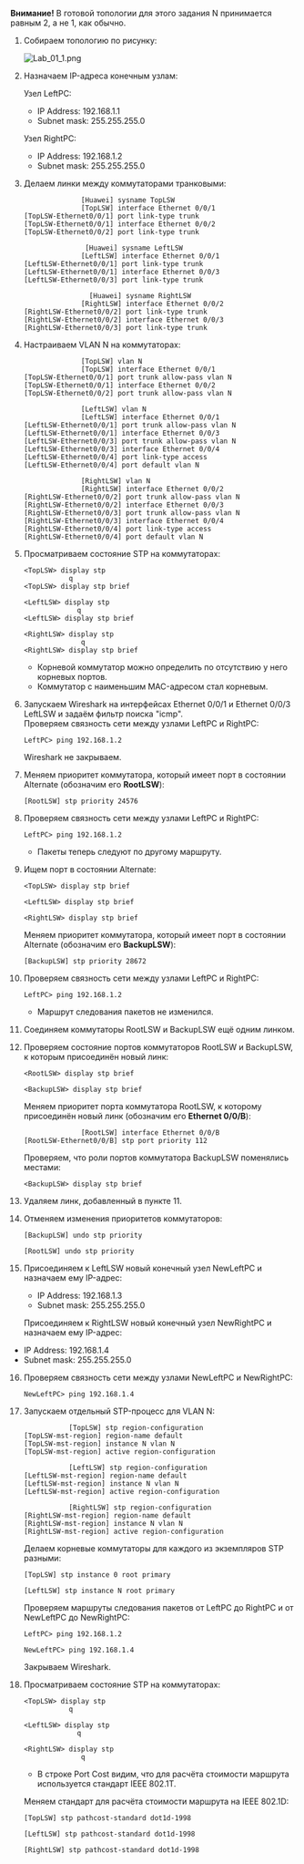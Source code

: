 **Внимание!** В готовой топологии для этого задания N принимается равным 2, а не 1, как обычно.

1. Собираем топологию по рисунку:

   ![Lab_01_1.png](Lab_01_1.png)

2. Назначаем IP-адреса конечным узлам:

   Узел LeftPC:

   - IP Address: 192.168.1.1
   - Subnet mask: 255.255.255.0

   Узел RightPC:

   - IP Address: 192.168.1.2
   - Subnet mask: 255.255.255.0

3. Делаем линки между коммутаторами транковыми:

   ```
                 [Huawei] sysname TopLSW
                 [TopLSW] interface Ethernet 0/0/1
   [TopLSW-Ethernet0/0/1] port link-type trunk
   [TopLSW-Ethernet0/0/1] interface Ethernet 0/0/2
   [TopLSW-Ethernet0/0/2] port link-type trunk
   ```

   ```
                  [Huawei] sysname LeftLSW
                 [LeftLSW] interface Ethernet 0/0/1
   [LeftLSW-Ethernet0/0/1] port link-type trunk
   [LeftLSW-Ethernet0/0/1] interface Ethernet 0/0/3
   [LeftLSW-Ethernet0/0/3] port link-type trunk
   ```

   ```
                   [Huawei] sysname RightLSW
                 [RightLSW] interface Ethernet 0/0/2
   [RightLSW-Ethernet0/0/2] port link-type trunk
   [RightLSW-Ethernet0/0/2] interface Ethernet 0/0/3
   [RightLSW-Ethernet0/0/3] port link-type trunk
   ```

4. Настраиваем VLAN N на коммутаторах:

   ```
                 [TopLSW] vlan N
                 [TopLSW] interface Ethernet 0/0/1
   [TopLSW-Ethernet0/0/1] port trunk allow-pass vlan N
   [TopLSW-Ethernet0/0/1] interface Ethernet 0/0/2
   [TopLSW-Ethernet0/0/2] port trunk allow-pass vlan N
   ```

   ```
                 [LeftLSW] vlan N
                 [LeftLSW] interface Ethernet 0/0/1
   [LeftLSW-Ethernet0/0/1] port trunk allow-pass vlan N
   [LeftLSW-Ethernet0/0/1] interface Ethernet 0/0/3
   [LeftLSW-Ethernet0/0/3] port trunk allow-pass vlan N
   [LeftLSW-Ethernet0/0/3] interface Ethernet 0/0/4
   [LeftLSW-Ethernet0/0/4] port link-type access
   [LeftLSW-Ethernet0/0/4] port default vlan N
   ```

   ```
                 [RightLSW] vlan N
                 [RightLSW] interface Ethernet 0/0/2
   [RightLSW-Ethernet0/0/2] port trunk allow-pass vlan N
   [RightLSW-Ethernet0/0/2] interface Ethernet 0/0/3
   [RightLSW-Ethernet0/0/3] port trunk allow-pass vlan N
   [RightLSW-Ethernet0/0/3] interface Ethernet 0/0/4
   [RightLSW-Ethernet0/0/4] port link-type access
   [RightLSW-Ethernet0/0/4] port default vlan N
   ```

5. Просматриваем состояние STP на коммутаторах:

   ```
   <TopLSW> display stp
              q
   <TopLSW> display stp brief
   ```

   ```
   <LeftLSW> display stp
                q
   <LeftLSW> display stp brief
   ```

   ```
   <RightLSW> display stp
                 q
   <RightLSW> display stp brief
   ```

   - Корневой коммутатор можно определить по отсутствию у него корневых портов.
   - Коммутатор с наименьшим MAC-адресом стал корневым.

6. Запускаем Wireshark на интерфейсах Ethernet 0/0/1 и Ethernet 0/0/3 LeftLSW и задаём фильтр поиска "icmp".  
   Проверяем связность сети между узлами LeftPC и RightPC:

   ```
   LeftPC> ping 192.168.1.2
   ```

   Wireshark не закрываем.

7. Меняем приоритет коммутатора, который имеет порт в состоянии Alternate (обозначим его **RootLSW**):

   ```
   [RootLSW] stp priority 24576
   ```

8. Проверяем связность сети между узлами LeftPC и RightPC:

   ```
   LeftPC> ping 192.168.1.2
   ```

   - Пакеты теперь следуют по другому маршруту.

9. Ищем порт в состоянии Alternate:

   ```
   <TopLSW> display stp brief
   ```

   ```
   <LeftLSW> display stp brief
   ```

   ```
   <RightLSW> display stp brief
   ```

   Меняем приоритет коммутатора, который имеет порт в состоянии Alternate (обозначим его **BackupLSW**):

   ```
   [BackupLSW] stp priority 28672
   ```

10. Проверяем связность сети между узлами LeftPC и RightPC:

    ```
    LeftPC> ping 192.168.1.2
    ```

    - Маршрут следования пакетов не изменился.

11. Соединяем коммутаторы RootLSW и BackupLSW ещё одним линком.

12. Проверяем состояние портов коммутаторов RootLSW и BackupLSW, к которым присоединён новый линк:

    ```
    <RootLSW> display stp brief
    ```

    ```
    <BackupLSW> display stp brief
    ```

    Меняем приоритет порта коммутатора RootLSW, к которому присоединён новый линк (обозначим его **Ethernet 0/0/B**):

    ```
                  [RootLSW] interface Ethernet 0/0/B
    [RootLSW-Ethernet0/0/B] stp port priority 112
    ```

    Проверяем, что роли портов коммутатора BackupLSW поменялись местами:

    ```
    <BackupLSW> display stp brief
    ```

13. Удаляем линк, добавленный в пункте 11.

14. Отменяем изменения приоритетов коммутаторов:

    ```
    [BackupLSW] undo stp priority
    ```

    ```
    [RootLSW] undo stp priority
    ```

15. Присоединяем к LeftLSW новый конечный узел NewLeftPC и назначаем ему IP-адрес:

    - IP Address: 192.168.1.3
    - Subnet mask: 255.255.255.0

    Присоединяем к RightLSW новый конечный узел NewRightPC и назначаем ему IP-адрес:

   - IP Address: 192.168.1.4
   - Subnet mask: 255.255.255.0

16. Проверяем связность сети между узлами NewLeftPC и NewRightPC:

    ```
    NewLeftPC> ping 192.168.1.4
    ```

17. Запускаем отдельный STP-процесс для VLAN N:

    ```
               [TopLSW] stp region-configuration
    [TopLSW-mst-region] region-name default
    [TopLSW-mst-region] instance N vlan N
    [TopLSW-mst-region] active region-configuration
    ```

    ```
               [LeftLSW] stp region-configuration
    [LeftLSW-mst-region] region-name default
    [LeftLSW-mst-region] instance N vlan N
    [LeftLSW-mst-region] active region-configuration
    ```

    ```
               [RightLSW] stp region-configuration
    [RightLSW-mst-region] region-name default
    [RightLSW-mst-region] instance N vlan N
    [RightLSW-mst-region] active region-configuration
    ```

    Делаем корневые коммутаторы для каждого из экземпляров STP разными:

    ```
    [TopLSW] stp instance 0 root primary
    ```

    ```
    [LeftLSW] stp instance N root primary
    ```

    Проверяем маршруты следования пакетов от LeftPC до RightPC и от NewLeftPC до NewRightPC:

    ```
    LeftPC> ping 192.168.1.2
    ```

    ```
    NewLeftPC> ping 192.168.1.4
    ```

    Закрываем Wireshark.

18. Просматриваем состояние STP на коммутаторах:

    ```
    <TopLSW> display stp
               q
    ```

    ```
    <LeftLSW> display stp
                 q
    ```

    ```
    <RightLSW> display stp
                  q
    ```

    - В строке Port Cost видим, что для расчёта стоимости маршрута используется стандарт IEEE 802.1T.

    Меняем стандарт для расчёта стоимости маршрута на IEEE 802.1D:

    ```
    [TopLSW] stp pathcost-standard dot1d-1998
    ```

    ```
    [LeftLSW] stp pathcost-standard dot1d-1998
    ```

    ```
    [RightLSW] stp pathcost-standard dot1d-1998
    ```
